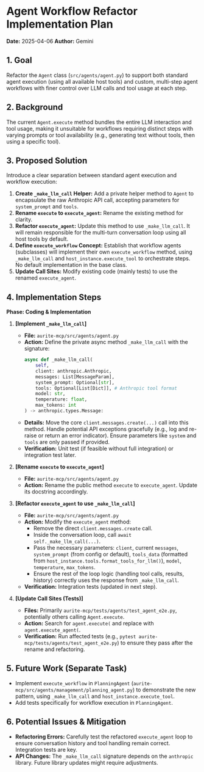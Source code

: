 # Agent Workflow Refactor Implementation Plan

**Date:** 2025-04-06
**Author:** Gemini

## 1. Goal

Refactor the `Agent` class (`src/agents/agent.py`) to support both standard agent execution (using all available host tools) and custom, multi-step agent workflows with finer control over LLM calls and tool usage at each step.

## 2. Background

The current `Agent.execute` method bundles the entire LLM interaction and tool usage, making it unsuitable for workflows requiring distinct steps with varying prompts or tool availability (e.g., generating text without tools, then using a specific tool).

## 3. Proposed Solution

Introduce a clear separation between standard agent execution and workflow execution:

1.  **Create `_make_llm_call` Helper:** Add a private helper method to `Agent` to encapsulate the raw Anthropic API call, accepting parameters for `system_prompt` and `tools`.
2.  **Rename `execute` to `execute_agent`:** Rename the existing method for clarity.
3.  **Refactor `execute_agent`:** Update this method to use `_make_llm_call`. It will remain responsible for the multi-turn conversation loop using all host tools by default.
4.  **Define `execute_workflow` Concept:** Establish that workflow agents (subclasses) will implement their own `execute_workflow` method, using `_make_llm_call` and `host_instance.execute_tool` to orchestrate steps. No default implementation in the base class.
5.  **Update Call Sites:** Modify existing code (mainly tests) to use the renamed `execute_agent`.

## 4. Implementation Steps

**Phase: Coding & Implementation**

1.  **[Implement `_make_llm_call`]**
    *   **File:** `aurite-mcp/src/agents/agent.py`
    *   **Action:** Define the private async method `_make_llm_call` with the signature:
        ```python
        async def _make_llm_call(
            self,
            client: anthropic.Anthropic,
            messages: List[MessageParam],
            system_prompt: Optional[str],
            tools: Optional[List[Dict]], # Anthropic tool format
            model: str,
            temperature: float,
            max_tokens: int
        ) -> anthropic.types.Message:
        ```
    *   **Details:** Move the core `client.messages.create(...)` call into this method. Handle potential API exceptions gracefully (e.g., log and re-raise or return an error indicator). Ensure parameters like `system` and `tools` are only passed if provided.
    *   **Verification:** Unit test (if feasible without full integration) or integration test later.

2.  **[Rename `execute` to `execute_agent`]**
    *   **File:** `aurite-mcp/src/agents/agent.py`
    *   **Action:** Rename the public method `execute` to `execute_agent`. Update its docstring accordingly.

3.  **[Refactor `execute_agent` to use `_make_llm_call`]**
    *   **File:** `aurite-mcp/src/agents/agent.py`
    *   **Action:** Modify the `execute_agent` method:
        *   Remove the direct `client.messages.create` call.
        *   Inside the conversation loop, call `await self._make_llm_call(...)`.
        *   Pass the necessary parameters: `client`, current `messages`, `system_prompt` (from config or default), `tools_data` (formatted from `host_instance.tools.format_tools_for_llm()`), `model`, `temperature`, `max_tokens`.
        *   Ensure the rest of the loop logic (handling tool calls, results, history) correctly uses the response from `_make_llm_call`.
    *   **Verification:** Integration tests (updated in next step).

4.  **[Update Call Sites (Tests)]**
    *   **Files:** Primarily `aurite-mcp/tests/agents/test_agent_e2e.py`, potentially others calling `Agent.execute`.
    *   **Action:** Search for `agent.execute(` and replace with `agent.execute_agent(`.
    *   **Verification:** Run affected tests (e.g., `pytest aurite-mcp/tests/agents/test_agent_e2e.py`) to ensure they pass after the rename and refactoring.

## 5. Future Work (Separate Task)

*   Implement `execute_workflow` in `PlanningAgent` (`aurite-mcp/src/agents/management/planning_agent.py`) to demonstrate the new pattern, using `_make_llm_call` and `host_instance.execute_tool`.
*   Add tests specifically for workflow execution in `PlanningAgent`.

## 6. Potential Issues & Mitigation

*   **Refactoring Errors:** Carefully test the refactored `execute_agent` loop to ensure conversation history and tool handling remain correct. Integration tests are key.
*   **API Changes:** The `_make_llm_call` signature depends on the `anthropic` library. Future library updates might require adjustments.
